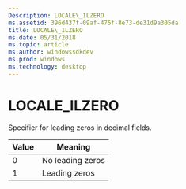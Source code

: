 ```yaml
---
Description: LOCALE\_ILZERO
ms.assetid: 396d437f-09af-475f-8e73-de31d9a305da
title: LOCALE\_ILZERO
ms.date: 05/31/2018
ms.topic: article
ms.author: windowssdkdev
ms.prod: windows
ms.technology: desktop
---
```


# LOCALE\_ILZERO

Specifier for leading zeros in decimal fields.



| Value | Meaning          |
|-------|------------------|
| 0     | No leading zeros |
| 1     | Leading zeros    |



 

 

 



